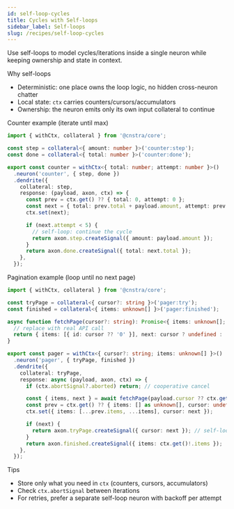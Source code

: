 ```yaml
---
id: self-loop-cycles
title: Cycles with Self-loops
sidebar_label: Self-loops
slug: /recipes/self-loop-cycles
---
```


Use self-loops to model cycles/iterations inside a single neuron while keeping ownership and state in context.

Why self-loops
- Deterministic: one place owns the loop logic, no hidden cross-neuron chatter
- Local state: `ctx` carries counters/cursors/accumulators
- Ownership: the neuron emits only its own input collateral to continue

Counter example (iterate until max)

```ts
import { withCtx, collateral } from '@cnstra/core';

const step = collateral<{ amount: number }>('counter:step');
const done = collateral<{ total: number }>('counter:done');

export const counter = withCtx<{ total: number; attempt: number }>()
  .neuron('counter', { step, done })
  .dendrite({
    collateral: step,
    response: (payload, axon, ctx) => {
      const prev = ctx.get() ?? { total: 0, attempt: 0 };
      const next = { total: prev.total + payload.amount, attempt: prev.attempt + 1 };
      ctx.set(next);

      if (next.attempt < 5) {
        // self-loop: continue the cycle
        return axon.step.createSignal({ amount: payload.amount });
      }
      return axon.done.createSignal({ total: next.total });
    },
  });
```

Pagination example (loop until no next page)

```ts
import { withCtx, collateral } from '@cnstra/core';

const tryPage = collateral<{ cursor?: string }>('pager:try');
const finished = collateral<{ items: unknown[] }>('pager:finished');

async function fetchPage(cursor?: string): Promise<{ items: unknown[]; next?: string }> {
  // replace with real API call
  return { items: [{ id: cursor ?? '0' }], next: cursor ? undefined : '1' };
}

export const pager = withCtx<{ cursor?: string; items: unknown[] }>()
  .neuron('pager', { tryPage, finished })
  .dendrite({
    collateral: tryPage,
    response: async (payload, axon, ctx) => {
      if (ctx.abortSignal?.aborted) return; // cooperative cancel

      const { items, next } = await fetchPage(payload.cursor ?? ctx.get()?.cursor);
      const prev = ctx.get() ?? { items: [] as unknown[], cursor: undefined as string | undefined };
      ctx.set({ items: [...prev.items, ...items], cursor: next });

      if (next) {
        return axon.tryPage.createSignal({ cursor: next }); // self-loop until no next
      }
      return axon.finished.createSignal({ items: ctx.get()!.items });
    },
  });
```

Tips
- Store only what you need in `ctx` (counters, cursors, accumulators)
- Check `ctx.abortSignal` between iterations
- For retries, prefer a separate self-loop neuron with backoff per attempt
